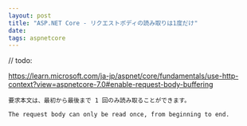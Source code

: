 ```yaml
---
layout: post
title: "ASP.NET Core - リクエストボディの読み取りは1度だけ"
date: 
tags: aspnetcore
---
```


// todo:

https://learn.microsoft.com/ja-jp/aspnet/core/fundamentals/use-http-context?view=aspnetcore-7.0#enable-request-body-buffering


```
要求本文は、最初から最後まで 1 回のみ読み取ることができます。
```

```
The request body can only be read once, from beginning to end.
```
